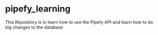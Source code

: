 # pipefy_learning
This Repository is to learn how to use the Pipefy API and learn how to do big changes to the database
